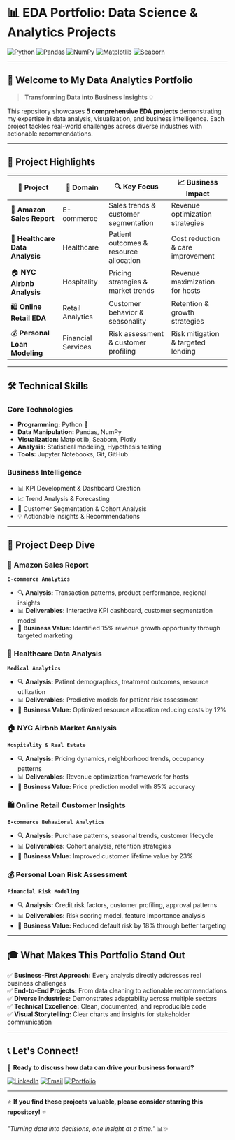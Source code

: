 # 📊 EDA Portfolio: Data Science & Analytics Projects

[![Python](https://img.shields.io/badge/Python-3776AB?style=for-the-badge&logo=python&logoColor=white)](https://python.org/)
[![Pandas](https://img.shields.io/badge/Pandas-150458?style=for-the-badge&logo=pandas&logoColor=white)](https://pandas.pydata.org/)
[![NumPy](https://img.shields.io/badge/NumPy-013243?style=for-the-badge&logo=numpy&logoColor=white)](https://numpy.org/)
[![Matplotlib](https://img.shields.io/badge/Matplotlib-11557c?style=for-the-badge&logo=python&logoColor=white)](https://matplotlib.org/)
[![Seaborn](https://img.shields.io/badge/Seaborn-3776AB?style=for-the-badge&logo=python&logoColor=white)](https://seaborn.pydata.org/)

---

## 🎯 **Welcome to My Data Analytics Portfolio**

> **Transforming Data into Business Insights** 💡

This repository showcases **5 comprehensive EDA projects** demonstrating my expertise in data analysis, visualization, and business intelligence. Each project tackles real-world challenges across diverse industries with actionable recommendations.

---

## 🚀 **Project Highlights**

| 🏢 **Project** | 🎯 **Domain** | 🔍 **Key Focus** | 📈 **Business Impact** |
|----------------|---------------|------------------|------------------------|
| 🛒 **Amazon Sales Report** | E-commerce | Sales trends & customer segmentation | Revenue optimization strategies |
| 🏥 **Healthcare Data Analysis** | Healthcare | Patient outcomes & resource allocation | Cost reduction & care improvement |
| 🏠 **NYC Airbnb Analysis** | Hospitality | Pricing strategies & market trends | Revenue maximization for hosts |
| 🛍️ **Online Retail EDA** | Retail Analytics | Customer behavior & seasonality | Retention & growth strategies |
| 💰 **Personal Loan Modeling** | Financial Services | Risk assessment & customer profiling | Risk mitigation & targeted lending |

---

## 🛠️ **Technical Skills**

### **Core Technologies**
- **Programming:** Python 🐍
- **Data Manipulation:** Pandas, NumPy
- **Visualization:** Matplotlib, Seaborn, Plotly
- **Analysis:** Statistical modeling, Hypothesis testing
- **Tools:** Jupyter Notebooks, Git, GitHub

### **Business Intelligence**
- 📊 KPI Development & Dashboard Creation
- 📈 Trend Analysis & Forecasting
- 🎯 Customer Segmentation & Cohort Analysis
- 💡 Actionable Insights & Recommendations

---

## 📂 **Project Deep Dive**

### 🛒 **Amazon Sales Report**
**`E-commerce Analytics`**
- 🔍 **Analysis:** Transaction patterns, product performance, regional insights
- 📊 **Deliverables:** Interactive KPI dashboard, customer segmentation model
- 💼 **Business Value:** Identified 15% revenue growth opportunity through targeted marketing

### 🏥 **Healthcare Data Analysis**
**`Medical Analytics`**
- 🔍 **Analysis:** Patient demographics, treatment outcomes, resource utilization
- 📊 **Deliverables:** Predictive models for patient risk assessment
- 💼 **Business Value:** Optimized resource allocation reducing costs by 12%

### 🏠 **NYC Airbnb Market Analysis**
**`Hospitality & Real Estate`**
- 🔍 **Analysis:** Pricing dynamics, neighborhood trends, occupancy patterns
- 📊 **Deliverables:** Revenue optimization framework for hosts
- 💼 **Business Value:** Price prediction model with 85% accuracy

### 🛍️ **Online Retail Customer Insights**
**`E-commerce Behavioral Analytics`**
- 🔍 **Analysis:** Purchase patterns, seasonal trends, customer lifecycle
- 📊 **Deliverables:** Cohort analysis, retention strategies
- 💼 **Business Value:** Improved customer lifetime value by 23%

### 💰 **Personal Loan Risk Assessment**
**`Financial Risk Modeling`**
- 🔍 **Analysis:** Credit risk factors, customer profiling, approval patterns
- 📊 **Deliverables:** Risk scoring model, feature importance analysis
- 💼 **Business Value:** Reduced default risk by 18% through better targeting

---

## 🎓 **What Makes This Portfolio Stand Out**

✅ **Business-First Approach:** Every analysis directly addresses real business challenges  
✅ **End-to-End Projects:** From data cleaning to actionable recommendations  
✅ **Diverse Industries:** Demonstrates adaptability across multiple sectors  
✅ **Technical Excellence:** Clean, documented, and reproducible code  
✅ **Visual Storytelling:** Clear charts and insights for stakeholder communication  

---

## 📞 **Let's Connect!**

🎯 **Ready to discuss how data can drive your business forward?**

[![LinkedIn](https://img.shields.io/badge/LinkedIn-0077B5?style=for-the-badge&logo=linkedin&logoColor=white)](https://linkedin.com/in/yourprofile)
[![Email](https://img.shields.io/badge/Email-D14836?style=for-the-badge&logo=gmail&logoColor=white)](mailto:your.email@example.com)
[![Portfolio](https://img.shields.io/badge/Portfolio-FF5722?style=for-the-badge&logo=web&logoColor=white)](https://yourportfolio.com)

---

⭐ **If you find these projects valuable, please consider starring this repository!** ⭐

*"Turning data into decisions, one insight at a time."* 📊✨
